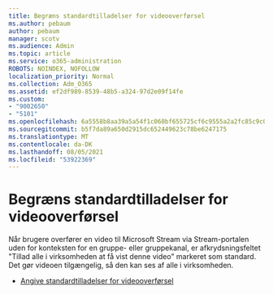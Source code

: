 ```yaml
---
title: Begræns standardtilladelser for videooverførsel
ms.author: pebaum
author: pebaum
manager: scotv
ms.audience: Admin
ms.topic: article
ms.service: o365-administration
ROBOTS: NOINDEX, NOFOLLOW
localization_priority: Normal
ms.collection: Adm_O365
ms.assetid: ef2df989-8539-48b5-a324-97d2e09f14fe
ms.custom:
- "9002650"
- "5101"
ms.openlocfilehash: 6a5558b8aa39a5a54f1c060bf655725cf6c9555a2a2fc85c9c0b17ec4d27ed6f
ms.sourcegitcommit: b5f7da89a650d2915dc652449623c78be6247175
ms.translationtype: MT
ms.contentlocale: da-DK
ms.lasthandoff: 08/05/2021
ms.locfileid: "53922369"
---
```

# <a name="restrict-default-video-upload-permissions"></a>Begræns standardtilladelser for videooverførsel

Når brugere overfører en video til Microsoft Stream via Stream-portalen uden for konteksten for en gruppe- eller gruppekanal, er afkrydsningsfeltet "Tillad alle i virksomheden at få vist denne video" markeret som standard. Det gør videoen tilgængelig, så den kan ses af alle i virksomheden.

- [Angive standardtilladelser for videooverførsel](/stream/default-video-permissions)

